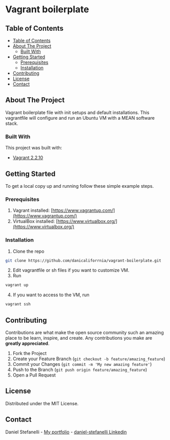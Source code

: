 # Vagrant boilerplate

<!-- TABLE OF CONTENTS -->
## Table of Contents

- [Table of Contents](#table-of-contents)
- [About The Project](#about-the-project)
  - [Built With](#built-with)
- [Getting Started](#getting-started)
  - [Prerequisites](#prerequisites)
  - [Installation](#installation)
- [Contributing](#contributing)
- [License](#license)
- [Contact](#contact)

<!-- ABOUT THE PROJECT -->
## About The Project

Vagrant boilerplate file with init setups and default installations. This vagrantfile will configure and run an Ubuntu VM with a MEAN software stack.

### Built With
This project was built with:

* [Vagrant 2.2.10](https://www.vagrantup.com/)

<!-- GETTING STARTED -->

## Getting Started

To get a local copy up and running follow these simple example steps.

### Prerequisites

1. Vagrant installed: [https://www.vagrantup.com/](https://www.vagrantup.com/)
2. VirtualBox installed: [https://www.virtualbox.org/](https://www.virtualbox.org/)

### Installation

1. Clone the repo
```sh
git clone https://github.com/danicaliforrnia/vagrant-boilerplate.git
```
2. Edit vagrantfile or sh files if you want to customize VM.
3. Run
```sh
vagrant up
```
4. If you want to access to the VM, run
```sh
vagrant ssh
```

<!-- CONTRIBUTING -->
## Contributing

Contributions are what make the open source community such an amazing place to be learn, inspire, and create. Any contributions you make are **greatly appreciated**.

1. Fork the Project
2. Create your Feature Branch (`git checkout -b feature/amazing_feature`)
3. Commit your Changes (`git commit -m 'My new amazing feature'`)
4. Push to the Branch (`git push origin feature/amazing_feature`)
5. Open a Pull Request

<!-- LICENSE -->
## License

Distributed under the MIT License.

<!-- CONTACT -->
## Contact

Daniel Stefanelli -
[My portfolio](https://www.daniel.stefanelli.h@gmail.com) - 
[daniel-stefanelli Linkedin](https://www.linkedin.com/in/daniel-stefanelli/)
